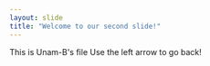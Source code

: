 ```yaml
---
layout: slide
title: "Welcome to our second slide!"
---
```

This is Unam-B's file
Use the left arrow to go back!
